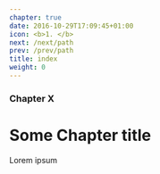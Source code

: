 ```yaml
---
chapter: true
date: 2016-10-29T17:09:45+01:00
icon: <b>1. </b>
next: /next/path
prev: /prev/path
title: index
weight: 0
---
```


### Chapter X

# Some Chapter title

Lorem ipsum
